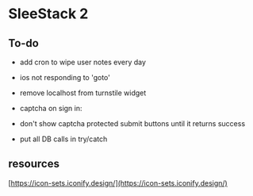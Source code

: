 # SleeStack 2

## To-do

- add cron to wipe user notes every day

- ios not responding to 'goto'
- remove localhost from turnstile widget

- captcha on sign in:
- don't show captcha protected submit buttons until it returns success

- put all DB calls in try/catch

## resources

[https://icon-sets.iconify.design/](https://icon-sets.iconify.design/)
